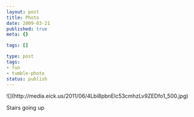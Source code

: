 ```yaml
---
layout: post
title: Photo
date: 2009-03-21
published: true
meta: {}

tags: []

type: post
tags:
- fun
- tumble-photo
status: publish
---
```

<div class="figure">            ![](http://media.eick.us/2011/06/4Lbi8pbnElc53cmhzLv9ZEDfo1_500.jpg)        </div>

Stairs going up

